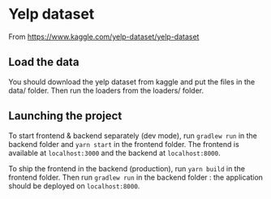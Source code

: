 # Yelp dataset

From https://www.kaggle.com/yelp-dataset/yelp-dataset

## Load the data

You should download the yelp dataset from kaggle and put the files in the data/ folder.
Then run the loaders from the loaders/ folder.


## Launching the project

To start frontend & backend separately (dev mode), run `gradlew run` in the backend folder and `yarn start` in the frontend folder. The frontend is available at `localhost:3000` and the backend at `localhost:8000`.

To ship the frontend in the backend (production), run `yarn build` in the frontend folder. Then run `gradlew run` in the backend folder : the application should be deployed on `localhost:8000`.
